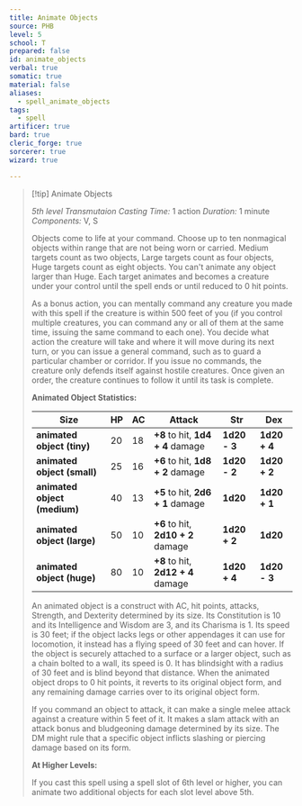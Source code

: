 ```yaml
---
title: Animate Objects
source: PHB
level: 5
school: T
prepared: false
id: animate_objects
verbal: true
somatic: true
material: false
aliases:
  - spell_animate_objects
tags:
  - spell
artificer: true
bard: true
cleric_forge: true
sorcerer: true
wizard: true

---
```

>[!tip] Animate Objects
>
> *5th level Transmutaion*
> *Casting Time:* 1 action
> *Duration:* 1 minute
> *Components:* V, S
>
>Objects come to life at your command. Choose up to ten nonmagical objects within range that are not being worn or carried. Medium targets count as two objects, Large targets count as four objects, Huge targets count as eight objects. You can't animate any object larger than Huge. Each target animates and becomes a creature under your control until the spell ends or until reduced to 0 hit points.
>
>As a bonus action, you can mentally command any creature you made with this spell if the creature is within 500 feet of you (if you control multiple creatures, you can command any or all of them at the same time, issuing the same command to each one). You decide what action the creature will take and where it will move during its next turn, or you can issue a general command, such as to guard a particular chamber or corridor. If you issue no commands, the creature only defends itself against hostile creatures. Once given an order, the creature continues to follow it until its task is complete.
>
>**Animated Object Statistics:**
>
>| Size | HP | AC | Attack | Str | Dex |
>|---|---|---|---|---|---|
>| **animated object (tiny)** | 20 | 18 | **+8** to hit, **1d4 + 4** damage | **1d20 - 3** | **1d20 + 4** |
>| **animated object (small)** | 25 | 16 | **+6** to hit, **1d8 + 2** damage | **1d20 - 2** | **1d20 + 2** |
>| **animated object (medium)** | 40 | 13 | **+5** to hit, **2d6 + 1** damage | **1d20** | **1d20 + 1** |
>| **animated object (large)** | 50 | 10 | **+6** to hit, **2d10 + 2** damage | **1d20 + 2** | **1d20** |
>| **animated object (huge)** | 80 | 10 | **+8** to hit, **2d12 + 4** damage | **1d20 + 4** | **1d20 - 3** |
>
>An animated object is a construct with AC, hit points, attacks, Strength, and Dexterity determined by its size. Its Constitution is 10 and its Intelligence and Wisdom are 3, and its Charisma is 1. Its speed is 30 feet; if the object lacks legs or other appendages it can use for locomotion, it instead has a flying speed of 30 feet and can hover. If the object is securely attached to a surface or a larger object, such as a chain bolted to a wall, its speed is 0. It has blindsight with a radius of 30 feet and is blind beyond that distance. When the animated object drops to 0 hit points, it reverts to its original object form, and any remaining damage carries over to its original object form.
>
>If you command an object to attack, it can make a single melee attack against a creature within 5 feet of it. It makes a slam attack with an attack bonus and bludgeoning damage determined by its size. The DM might rule that a specific object inflicts slashing or piercing damage based on its form.
>
>**At Higher Levels:**
>
>If you cast this spell using a spell slot of 6th level or higher, you can animate two additional objects for each slot level above 5th.
>

